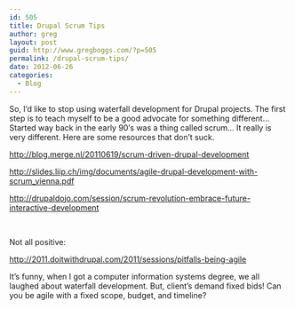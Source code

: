 ```yaml
---
id: 505
title: Drupal Scrum Tips
author: greg
layout: post
guid: http://www.gregboggs.com/?p=505
permalink: /drupal-scrum-tips/
date: 2012-06-26
categories:
  - Blog
---
```

So, I&#8217;d like to stop using waterfall development for Drupal projects. The first step is to teach myself to be a good advocate for something different&#8230; Started way back in the early 90&#8242;s was a thing called scrum&#8230; It really is very different. Here are some resources that don&#8217;t suck.

<http://blog.merge.nl/20110619/scrum-driven-drupal-development>

<http://slides.liip.ch/img/documents/agile-drupal-development-with-scrum_vienna.pdf>

<http://drupaldojo.com/session/scrum-revolution-embrace-future-interactive-development>

&nbsp;

Not all positive:

<http://2011.doitwithdrupal.com/2011/sessions/pitfalls-being-agile>

It&#8217;s funny, when I got a computer information systems degree, we all laughed about waterfall development. But, client&#8217;s demand fixed bids! Can you be agile with a fixed scope, budget, and timeline?